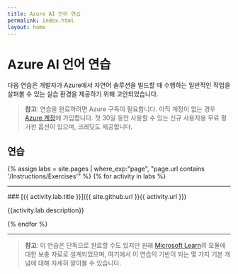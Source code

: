 ```yaml
---
title: Azure AI 언어 연습
permalink: index.html
layout: home
---
```


# Azure AI 언어 연습

다음 연습은 개발자가 Azure에서 자연어 솔루션을 빌드할 때 수행하는 일반적인 작업을 살펴볼 수 있는 실습 환경을 제공하기 위해 고안되었습니다. 

> **참고**: 연습을 완료하려면 Azure 구독이 필요합니다. 아직 계정이 없는 경우 [Azure 계정](https://azure.microsoft.com/free)에 가입합니다. 첫 30일 동안 사용할 수 있는 신규 사용자용 무료 평가판 옵션이 있으며, 크레딧도 제공합니다.

## 연습

{% assign labs = site.pages | where_exp:"page", "page.url contains '/Instructions/Exercises'" %} {% for activity in labs  %}
<hr>
### [{{ activity.lab.title }}]({{ site.github.url }}{{ activity.url }})

{{activity.lab.description}}

{% endfor %}

<hr>

> **참고**: 이 연습은 단독으로 완료할 수도 있지만 원래 [Microsoft Learn](https://learn.microsoft.com/training/paths/develop-language-solutions-azure-ai/)의 모듈에 대한 보충 자료로 설계되었으며, 여기에서 이 연습의 기반이 되는 몇 가지 기본 개념에 대해 자세히 알아볼 수 있습니다. 
